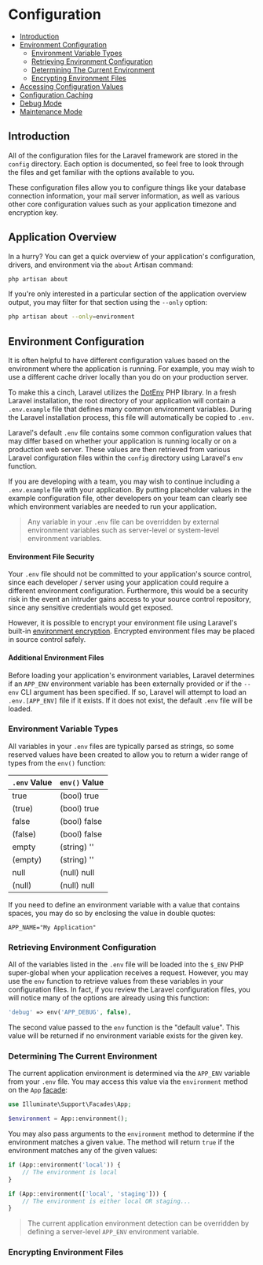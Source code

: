 # Configuration

- [Introduction](https://laravel.com/docs/9.x/configuration#introduction)
- [Environment Configuration](https://laravel.com/docs/9.x/configuration#environment-configuration)
  - [Environment Variable Types](https://laravel.com/docs/9.x/configuration#environment-variable-types)
  - [Retrieving Environment Configuration](https://laravel.com/docs/9.x/configuration#retrieving-environment-configuration)
  - [Determining The Current Environment](https://laravel.com/docs/9.x/configuration#determining-the-current-environment)
  - [Encrypting Environment Files](https://laravel.com/docs/9.x/configuration#encrypting-environment-files)
- [Accessing Configuration Values](https://laravel.com/docs/9.x/configuration#accessing-configuration-values)
- [Configuration Caching](https://laravel.com/docs/9.x/configuration#configuration-caching)
- [Debug Mode](https://laravel.com/docs/9.x/configuration#debug-mode)
- [Maintenance Mode](https://laravel.com/docs/9.x/configuration#maintenance-mode)

## Introduction

All of the configuration files for the Laravel framework are stored in the `config` directory. Each option is documented, so feel free to look through the files and get familiar with the options available to you.

These configuration files allow you to configure things like your database connection information, your mail server information, as well as various other core configuration values such as your application timezone and encryption key.

## Application Overview

In a hurry? You can get a quick overview of your application's configuration, drivers, and environment via the `about` Artisan command:

```bash
php artisan about
```

If you're only interested in a particular section of the application overview output, you may filter for that section using the `--only` option:

```bash
php artisan about --only=environment
```

## Environment Configuration

It is often helpful to have different configuration values based on the environment where the application is running. For example, you may wish to use a different cache driver locally than you do on your production server.

To make this a cinch, Laravel utilizes the [DotEnv](https://github.com/vlucas/phpdotenv) PHP library. In a fresh Laravel installation, the root directory of your application will contain a `.env.example` file that defines many common environment variables. During the Laravel installation process, this file will automatically be copied to `.env`.

Laravel's default `.env` file contains some common configuration values that may differ based on whether your application is running locally or on a production web server. These values are then retrieved from various Laravel configuration files within the `config` directory using Laravel's `env` function.

If you are developing with a team, you may wish to continue including a `.env.example` file with your application. By putting placeholder values in the example configuration file, other developers on your team can clearly see which environment variables are needed to run your application.

> Any variable in your `.env` file can be overridden by external environment variables such as server-level or system-level environment variables.

#### Environment File Security

Your `.env` file should not be committed to your application's source control, since each developer / server using your application could require a different environment configuration. Furthermore, this would be a security risk in the event an intruder gains access to your source control repository, since any sensitive credentials would get exposed.

However, it is possible to encrypt your environment file using Laravel's built-in [environment encryption](https://laravel.com/docs/9.x/configuration#encrypting-environment-files). Encrypted environment files may be placed in source control safely.

#### Additional Environment Files

Before loading your application's environment variables, Laravel determines if an `APP_ENV` environment variable has been externally provided or if the `--env` CLI argument has been specified. If so, Laravel will attempt to load an `.env.[APP_ENV]` file if it exists. If it does not exist, the default `.env` file will be loaded.

### Environment Variable Types

All variables in your `.env` files are typically parsed as strings, so some reserved values have been created to allow you to return a wider range of types from the `env()` function:

| `.env` Value | `env()` Value |
| ------------ | ------------- |
| true         | (bool) true   |
| (true)       | (bool) true   |
| false        | (bool) false  |
| (false)      | (bool) false  |
| empty        | (string) ''   |
| (empty)      | (string) ''   |
| null         | (null) null   |
| (null)       | (null) null   |

If you need to define an environment variable with a value that contains spaces, you may do so by enclosing the value in double quotes:

```env
APP_NAME="My Application"
```

### Retrieving Environment Configuration

All of the variables listed in the `.env` file will be loaded into the `$_ENV` PHP super-global when your application receives a request. However, you may use the `env` function to retrieve values from these variables in your configuration files. In fact, if you review the Laravel configuration files, you will notice many of the options are already using this function:

```php
'debug' => env('APP_DEBUG', false),
```

The second value passed to the `env` function is the "default value". This value will be returned if no environment variable exists for the given key.

### Determining The Current Environment

The current application environment is determined via the `APP_ENV` variable from your `.env` file. You may access this value via the `environment` method on the `App` [facade](https://laravel.com/docs/9.x/facades):

```php
use Illuminate\Support\Facades\App;

$environment = App::environment();
```

You may also pass arguments to the `environment` method to determine if the environment matches a given value. The method will return `true` if the environment matches any of the given values:

```php
if (App::environment('local')) {
    // The environment is local
}

if (App::environment(['local', 'staging'])) {
    // The environment is either local OR staging...
}
```

> The current application environment detection can be overridden by defining a server-level `APP_ENV` environment variable.

### Encrypting Environment Files
